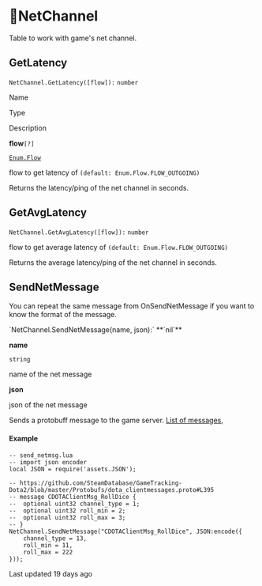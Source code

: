 # 📡NetChannel

Table to work with game's net channel\.

## [](#getlatency)GetLatency

`NetChannel.GetLatency([flow]):` `number`

Name

Type

Description

**flow**`[?]`

[`Enum.Flow`](https://uczone.gitbook.io/api-v2.0/cheats-types-and-callbacks/enums#enum.flow)

flow to get latency of `(default: Enum.Flow.FLOW_OUTGOING)`

Returns the latency/ping of the net channel in seconds\.

## [](#getavglatency)GetAvgLatency

`NetChannel.GetAvgLatency([flow]):` `number`

flow to get average latency of `(default: Enum.Flow.FLOW_OUTGOING)`

Returns the average latency/ping of the net channel in seconds\.

## [](#sendnetmessage)SendNetMessage

You can repeat the same message from OnSendNetMessage if you want to know the format of the message\.

\`NetChannel\.SendNetMessage\(name\, json\):\` \*\*\`nil\`\*\*

**name**

`string`

name of the net message

**json**

json of the net message

Sends a protobuff message to the game server\. [List of messages](https://github.com/SteamDatabase/GameTracking-Dota2/blob/master/Protobufs)\,

#### [](#example)Example

```
-- send_netmsg.lua
-- import json encoder
local JSON = require('assets.JSON');

-- https://github.com/SteamDatabase/GameTracking-Dota2/blob/master/Protobufs/dota_clientmessages.proto#L395
-- message CDOTAClientMsg_RollDice {
-- 	optional uint32 channel_type = 1;
-- 	optional uint32 roll_min = 2;
-- 	optional uint32 roll_max = 3;
-- }
NetChannel.SendNetMessage("CDOTAClientMsg_RollDice", JSON:encode({
    channel_type = 13,
    roll_min = 11,
    roll_max = 222
}));
```

Last updated 19 days ago


